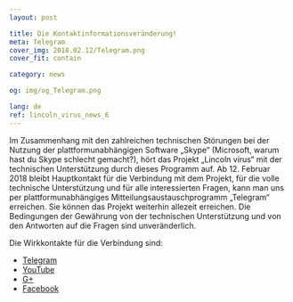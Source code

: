 ```yaml
---
layout: post

title: Die Kontaktinformationsveränderung!
meta: Telegram
cover_img: 2018.02.12/Telegram.png
cover_fit: contain

category: news

og: img/og_Telegram.png

lang: de
ref: lincoln_virus_news_6
---
```

 
Im Zusammenhang mit den zahlreichen technischen Störungen bei der Nutzung der plattformunabhängigen Software „Skype“  (Microsoft, warum hast du Skype schlecht gemacht?), hört das Projekt „Lincoln virus“  mit der technischen Unterstützung durch dieses Programm auf.
Ab 12. Februar 2018 bleibt Hauptkontakt für die Verbindung mit dem Projekt, für die volle technische Unterstützung und für alle interessierten Fragen, kann man uns per plattformunabhängiges Mitteilungsaustauschprogramm „Telegram“  erreichen.
Sie können das Projekt weiterhin allezeit erreichen.
Die Bedingungen der Gewährung von der technischen Unterstützung und von den Antworten auf die Fragen sind unveränderlich.

Die Wirkkontakte für die Verbindung sind:
- <a href="https://t.me/chutkoy" target="_blank">Telegram</a>
- <a href="https://www.youtube.com/channel/UCiAxh-kQbW00em5SX1I5n6Q" target="_blank">YouTube</a>
- <a href="https://plus.google.com/+%D0%95%D0%B2%D0%B3%D0%B5%D0%BD%D0%B8%D0%B9%D0%A0%D1%83%D1%81%D1%81%D0%BA%D0%B8%D0%B9%D0%A7%D1%83%D1%82%D0%BA%D0%BE%D0%B989" target="_blank">G+</a>
- <a href="https://www.facebook.com/lincolnvirus" target="_blank">Facebook</a>
